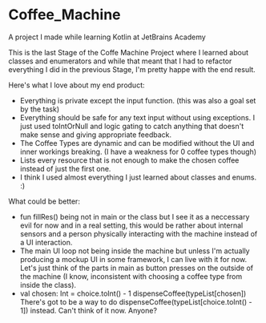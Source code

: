 # Coffee_Machine
 A project I made while learning Kotlin at JetBrains Academy

This is the last Stage of the Coffe Machine Project where I learned about classes and enumerators and while that meant that I had to refactor everything I did in the previous Stage, I'm pretty happe with the end result.

Here's what I love about my end product:
- Everything is private except the input function. (this was also a goal set by the task)
- Everything should be safe for any text input without using exceptions. I just used toIntOrNull and logic gating to catch anything that doesn't make sense and giving appropriate feedback.
- The Coffee Types are dynamic and can be modified without the UI and inner workings breaking. (I have a weakness for 0 coffee types though)
- Lists every resource that is not enough to make the chosen coffee instead of just the first one.
- I think I used almost everything I just learned about classes and enums. :)

What could be better:
- fun fillRes() being not in main or the class but I see it as a neccessary evil for now and in a real setting, this would be rather about internal sensors and a person physically interacting with the machine instead of a UI interaction.
- The main UI loop not being inside the machine but unless I'm actually producing a mockup UI in some framework, I can live with it for now. Let's just think of the parts in main as button presses on the outside of the machine (I know, inconsistent with choosing a coffee type from inside the class).
- val chosen: Int = choice.toInt() - 1
  dispenseCoffee(typeList[chosen])
There's got to be a way to do dispenseCoffee(typeList[choice.toInt() - 1]) instead. Can't think of it now. Anyone?
